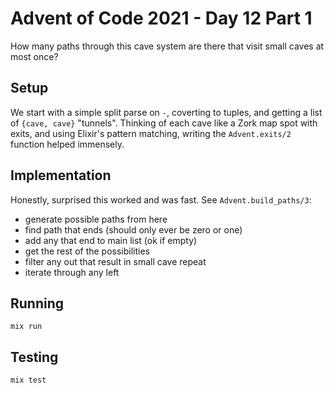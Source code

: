 # Advent of Code 2021 - Day 12 Part 1

How many paths through this cave system are there that visit small caves at
most once?

## Setup

We start with a simple split parse on `-`, coverting to tuples, and getting a
list of `{cave, cave}` "tunnels". Thinking of each cave like a Zork map spot
with exits, and using Elixir's pattern matching, writing the `Advent.exits/2`
function helped immensely.

## Implementation

Honestly, surprised this worked and was fast. See `Advent.build_paths/3`:

 * generate possible paths from here
 * find path that ends (should only ever be zero or one)
 * add any that end to main list (ok if empty)
 * get the rest of the possibilities
 * filter any out that result in small cave repeat
 * iterate through any left

## Running

`mix run`

## Testing

`mix test`
